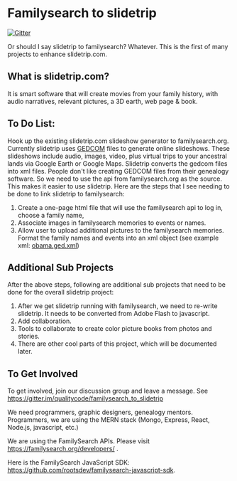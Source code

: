 
# Familysearch to slidetrip

[![Gitter](https://badges.gitter.im/qualitycode/familysearch_to_slidetrip.svg)](https://gitter.im/qualitycode/familysearch_to_slidetrip?utm_source=badge&utm_medium=badge&utm_campaign=pr-badge&utm_content=badge)

Or should I say slidetrip to familysearch?  Whatever.  This is the first of many projects to enhance slidetrip.com.

## What is slidetrip.com?

It is smart software that will create movies from your family history, with audio narratives, relevant pictures, a 3D earth, web page & book.

## To Do List:

Hook up the existing slidetrip.com slideshow generator to familysearch.org.  Currently slidetrip uses [GEDCOM](https://en.wikipedia.org/wiki/GEDCOM) files to generate online slideshows. These slideshows include audio, images, video, plus virtual trips to your ancestral lands via Google Earth or Google Maps.  Slidetrip converts the gedcom files into xml files.  People don't like creating GEDCOM files from their genealogy software.  So we need to use the api from familysearch.org as the source.  This makes it easier to use slidetrip.  Here are the steps that I see needing to be done to link slidetrip to familysearch:

 1. Create a one-page html file that will use the familysearch api to
    log in, choose a family name,
 2. Associate images in familysearch memories to events or names.
 3. Allow user to upload additional pictures to the familysearch
    memories. Format the family names and events into an xml object (see
    example xml:
    [obama.ged.xml](https://github.com/qualitycode/familysearch_to_slidetrip/blob/master/obama.ged.xml))

## Additional Sub Projects

After the above steps, following are additional sub projects that need to be done for the overall slidetrip project:

 1. After we get slidetrip running with familysearch, we need to
    re-write slidetrip.  It needs to be converted from Adobe Flash to
    javascript.
 2. Add collaboration.
 3. Tools to collaborate to create color picture books from photos and
    stories.
 4. There are other cool parts of this project, which will be documented
    later.

## To Get Involved

To get involved, join our discussion group and leave a message. See https://gitter.im/qualitycode/familysearch_to_slidetrip 

We need programmers, graphic designers, genealogy mentors. Programmers, we are using the MERN stack (Mongo, Express, React, Node.js, javascript, etc.)

We are using the FamilySearch APIs. Please visit https://familysearch.org/developers/ .

Here is the FamilySearch JavaScript SDK:  https://github.com/rootsdev/familysearch-javascript-sdk. 
